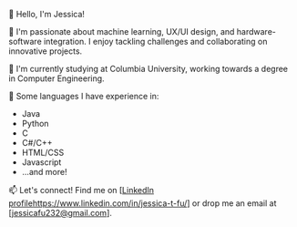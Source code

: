 <!--
**jessicafu232/jessicafu232** is a ✨ _special_ ✨ repository because its `README.md` (this file) appears on your GitHub profile.

Here are some ideas to get you started:

- 🔭 I’m currently working on ...
- 🌱 I’m currently learning ...
- 👯 I’m looking to collaborate on ...
- 🤔 I’m looking for help with ...
- 💬 Ask me about ...
- 📫 How to reach me: ...
- 😄 Pronouns: ...
- ⚡ Fun fact: ...
-->

👋 Hello, I'm Jessica!

🚀 I'm passionate about machine learning, UX/UI design, and hardware-software integration. I enjoy tackling challenges and collaborating on innovative projects.

📖 I'm currently studying at Columbia University, working towards a degree in Computer Engineering.

🔧 Some languages I have experience in:
* Java
* Python
* C
* C#/C++
* HTML/CSS
* Javascript
* ...and more!

📫 Let's connect! Find me on [[LinkedIn profile](https://www.linkedin.com/in/jessica-t-fu/)https://www.linkedin.com/in/jessica-t-fu/] or drop me an email at [jessicafu232@gmail.com].
